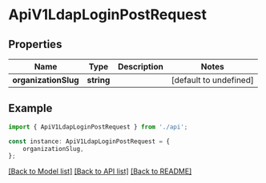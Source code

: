 # ApiV1LdapLoginPostRequest


## Properties

Name | Type | Description | Notes
------------ | ------------- | ------------- | -------------
**organizationSlug** | **string** |  | [default to undefined]

## Example

```typescript
import { ApiV1LdapLoginPostRequest } from './api';

const instance: ApiV1LdapLoginPostRequest = {
    organizationSlug,
};
```

[[Back to Model list]](../README.md#documentation-for-models) [[Back to API list]](../README.md#documentation-for-api-endpoints) [[Back to README]](../README.md)
